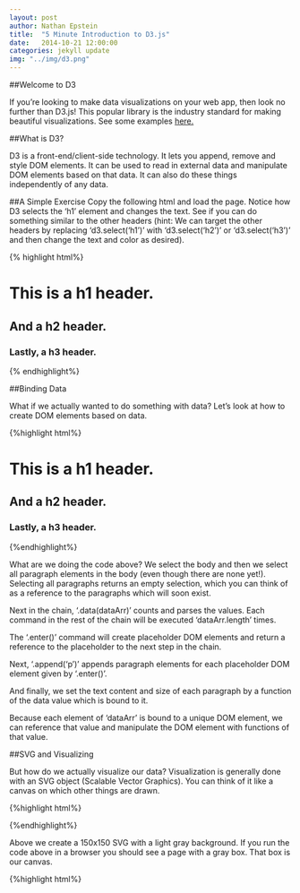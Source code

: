```yaml
---
layout: post
author: Nathan Epstein
title:  "5 Minute Introduction to D3.js"
date:   2014-10-21 12:00:00
categories: jekyll update
img: "../img/d3.png"
---
```

##Welcome to D3

If you’re looking to make data visualizations on your web app, then look no further than D3.js! This popular library is the industry standard for making beautiful visualizations. See some examples <a href="https://github.com/mbostock/d3/wiki/Gallery">here.</a>

##What is D3?

D3 is a front-end/client-side technology. It lets you append, remove and style DOM elements. It can be used to read in external data and manipulate DOM elements based on that data. It can also do these things independently of any data.

##A Simple Exercise
Copy the following html and load the page. Notice how D3 selects the ‘h1’ element and changes the text. See if you can do something similar to the other headers (hint: We can target the other headers by replacing ‘d3.select(‘h1’)’ with ‘d3.select(‘h2’)’ or ‘d3.select(‘h3’)’ and then change the text and color as desired).

{% highlight html%}
<html>
  <head>
    <script src="http://d3js.org/d3.v3.min.js" charset="utf-8"></script>
  </head>
  <body>
    <h1>This is a h1 header.</h1>
    <h2>And a h2 header.</h2>
    <h3>Lastly, a h3 header.</h3>
    <script type="text/javascript">
      var h1 = d3.select('h1');
      h1.text("This is h1 text replaced by d3");
      h1.style('color','red');
    </script>
  </body>
</html>

{% endhighlight%}

##Binding Data

What if we actually wanted to do something with data? Let’s look at how to create DOM elements based on data.


{%highlight html%}
<html>
  <head>
    <script src="http://d3js.org/d3.v3.min.js" charset="utf-8"></script>
  </head>
  <body>
    <h1>This is a h1 header.</h1>
    <h2>And a h2 header.</h2>
    <h3>Lastly, a h3 header.</h3>
    <script type="text/javascript">
      var dataArr = [1,2,3];
      d3.select('body').selectAll('p')
        .data(dataArr)
        .enter()
        .append('p')
        .text(function(d){
          return "I'm 'p' element number"+d;
        })
        .style('font-size',function(d){
          return d*10;
        })
    </script>
  </body>
</html>
{%endhighlight%}

What are we doing the code above? We select the body and then we select all paragraph elements in the body (even though there are none yet!). Selecting all paragraphs returns an empty selection, which you can think of as a reference to the paragraphs which will soon exist.

Next in the chain, ‘.data(dataArr)’ counts and parses the values. Each command in the rest of the chain will be executed ‘dataArr.length’ times.

The ‘.enter()’ command will create placeholder DOM elements and return a reference to the placeholder to the next step in the chain.

Next, ‘.append(‘p’)’ appends paragraph elements for each placeholder DOM element given by ‘.enter()’.

And finally, we set the text content and size of each paragraph by a function of the data value which is bound to it.

Because each element of ‘dataArr’ is bound to a unique DOM element, we can reference that value and manipulate the DOM element with functions of that value.

##SVG and Visualizing

But how do we actually visualize our data? Visualization is generally done with an SVG object (Scalable Vector Graphics). You can think of it like a canvas on which other things are drawn.


{%highlight html%}
<html>
  <head>
    <script src="http://d3js.org/d3.v3.min.js" charset="utf-8"></script>
  </head>
  <body>
    <script type="text/javascript">
    var canvas = d3.select('body')
                .append('svg')
                .style('background','LightGray')
                .attr('height',150)
                .attr('width',150);
    </script>
  </body>
</html>
{%endhighlight%}


Above we create a 150x150 SVG with a light gray background. If you run the code above in a browser you should see a page with a gray box. That box is our canvas.

{%highlight html%}
<html>
  <head>
    <script src="http://d3js.org/d3.v3.min.js" charset="utf-8"></script>
  </head>
  <body>
    <script type="text/javascript">
    var data2 = [20,45,30,90];

    var canvas = d3.select('body')
                .append('svg')
                .style('background','LightGray')
                .attr('height',150)
                .attr('width',150);

    canvas.selectAll('rect')
          .data(data2)
          .enter()
          .append('rect');

    </script>
  </body>
</html>
{%endhighlight%}

Above, we bind the data to previously non-existent rectangle elements (exactly the same way we did for paragraph elements before). Finally, we can set the attributes of the rectangles to size them based on the data.

{%highlight html%}
<html>
  <head>
    <script src="http://d3js.org/d3.v3.min.js" charset="utf-8"></script>
  </head>
  <body>
    <script type="text/javascript">
    var data2 = [20,45,30,90];

    var canvas = d3.select('body')
                .append('svg')
                .style('background','LightGray')
                .attr('height',150)
                .attr('width',150);

    canvas.selectAll('rect')
          .data(data2)
          .enter()
          .append('rect')
          .attr('y',0)
          .attr('x',function(datum,index){
            return index*20;
          })
          .attr('width',15)
          .attr('height',function(datum){
            return datum;
          })
          .style('fill','red');

    </script>
  </body>
</html>
{%endhighlight%}

We set the x attribute based on the index (so that each rectangle is 20 pixels to the right of the last one), we set y to 0 (so that each rectangle is connected to the top of the canvas), we set the width to 15 pixels, and — most importantly — we set the height according to the value of the datum which is bound to that rectangle!

And, sure enough, if you run the above code in the browser you will see 4 rectangles whose height correspond to the values in ‘data2’.

##To Conclude
You now know the basics of manipulating DOM elements, data binding, and rendering data on the DOM. These skills are foundational to D3 and will serve you well in developing data visualizations of your own. There’s still plenty to learn beyond this introduction but this should be a useful start!